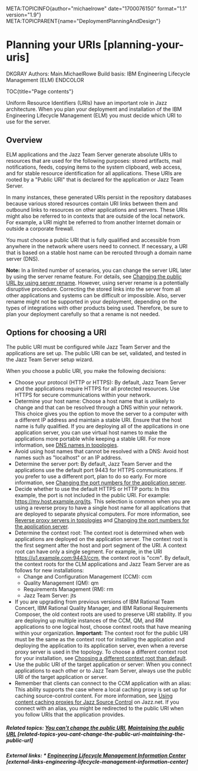 META:TOPICINFO{author="michaelrowe" date="1700076150" format="1.1"
version="1.9"} META:TOPICPARENT{name="DeploymentPlanningAndDesign"}

# Planning your URIs [planning-your-uris]

DKGRAY Authors: Main.MichaelRowe Build basis: IBM Engineering Lifecycle
Management (ELM) ENDCOLOR

TOC{title="Page contents"}

Uniform Resource Identifiers (URIs) have an important role in Jazz
architecture. When you plan your deployment and installation of the IBM
Engineering Lifecycle Management (ELM) you must decide which URI to use
for the server.

## Overview

ELM applications and the Jazz Team Server generate absolute URIs to
resources that are used for the following purposes: stored artifacts,
mail notifications, feeds, copying items to the system clipboard, web
access, and for stable resource identification for all applications.
These URIs are rooted by a "Public URI" that is declared for the
application or Jazz Team Server.

In many instances, these generated URIs persist in the repository
databases because various stored resources contain URI links between
them and outbound links to resources on other applications and servers.
These URIs might also be referred to in contexts that are outside of the
local network. For example, a URI might be referred to from another
Internet domain or outside a corporate firewall.

You must choose a public URI that is fully qualified and accessible from
anywhere in the network where users need to connect. If necessary, a URI
that is based on a stable host name can be rerouted through a domain
name server (DNS).

**Note:** In a limited number of scenarios, you can change the server
URL later by using the server rename feature. For details, see [Changing
the public URL by using server
rename](https://www.ibm.com/docs/en/engineering-lifecycle-management-suite/lifecycle-management/7.0.3?topic=rename-planning-server).
However, using server rename is a potentially disruptive procedure.
Correcting the stored links into the server from all other applications
and systems can be difficult or impossible. Also, server rename might
not be supported in your deployment, depending on the types of
integrations with other products being used. Therefore, be sure to plan
your deployment carefully so that a rename is not needed.

## Options for choosing a URI

The public URI must be configured while Jazz Team Server and the
applications are set up. The public URI can be set, validated, and
tested in the Jazz Team Server setup wizard.

When you choose a public URI, you make the following decisions:

-   Choose your protocol (HTTP or HTTPS): By default, Jazz Team Server
    and the applications require HTTPS for all protected resources. Use
    HTTPS for secure communications within your network.
-   Determine your host name: Choose a host name that is unlikely to
    change and that can be resolved through a DNS within your network.
    This choice gives you the option to move the server to a computer
    with a different IP address and maintain a stable URI. Ensure that
    the host name is fully qualified. If you are deploying all of the
    applications in one application server, you can use virtual host
    names to make the applications more portable while keeping a stable
    URI. For more information, see [DNS names in
    topologies](https://www.ibm.com/docs/en/engineering-lifecycle-management-suite/lifecycle-management/7.0.3?topic=topology-dns-names-in-topologies).
-   Avoid using host names that cannot be resolved with a DNS: Avoid
    host names such as "localhost" or an IP address.
-   Determine the server port: By default, Jazz Team Server and the
    applications use the default port 9443 for HTTPS communications. If
    you prefer to use a different port, plan to do so early. For more
    information, see [Changing the port numbers for the application
    server](https://www.ibm.com/docs/en/engineering-lifecycle-management-suite/lifecycle-management/7.0.3?topic=server-changing-port-numbers-application).
-   Decide whether to use the default HTTPS or HTTP ports: In this
    example, the port is not included in the public URI. For example:
    https://my.host.example.org/jts. This selection is common when you
    are using a reverse proxy to have a single host name for all
    applications that are deployed to separate physical computers. For
    more information, see [Reverse proxy servers in
    topologies](https://www.ibm.com/docs/en/engineering-lifecycle-management-suite/lifecycle-management/7.0.3?topic=topology-reverse-proxy-servers-in-topologies)
    and [Changing the port numbers for the application
    server](https://www.ibm.com/docs/en/engineering-lifecycle-management-suite/lifecycle-management/7.0.3?topic=server-changing-port-numbers-application).
-   Determine the context root: The context root is determined when web
    applications are deployed on the application server. The context
    root is the first segment after the host and port segment of the
    URI. A context root can have only a single segment. For example, in
    the URI https://u1.example.com:9443/ccm, the context root is "ccm".
    By default, the context roots for the CLM applications and Jazz Team
    Server are as follows for new installations:
    -   Change and Configuration Management (CCM): ccm
    -   Quality Management (QM): qm
    -   Requirements Management (RM): rm
    -   Jazz Team Server: jts
-   If you are upgrading from previous versions of IBM Rational Team
    Concert, IBM Rational Quality Manager, and IBM Rational Requirements
    Composer, the old context roots are used to preserve URI stability.
    If you are deploying up multiple instances of the CCM, QM, and RM
    applications to one logical host, choose context roots that have
    meaning within your organization. **Important:** The context root
    for the public URI must be the same as the context root for
    installing the application and deploying the application to its
    application server, even when a reverse proxy server is used in the
    topology. To choose a different context root for your installation,
    see [Choosing a different context root than
    default](https://www.ibm.com/docs/en/engineering-lifecycle-management-suite/lifecycle-management/7.0.3?topic=line-choosing-different-context-root-than-default).
-   Use the public URI of the target application or server: When you
    connect applications to each other or to Jazz Team Server, always
    use the public URI of the target application or server.
-   Remember that clients can connect to the CCM application with an
    alias: This ability supports the case where a local caching proxy is
    set up for caching source-control content. For more information, see
    [Using content caching proxies for Jazz Source
    Control](http://jazz.net/library/article/325) on Jazz.net. If you
    connect with an alias, you might be redirected to the public URI
    when you follow URIs that the application provides.

##### Related topics: [You can't change the public URI](YouCantChangeThePublicURI), [Maintaining the public URL](MaintainingThePublicURL) [related-topics-you-cant-change-the-public-uri-maintaining-the-public-url]

##### External links: \* [Engineering Lifecycle Management Information Center](https://www.ibm.com/docs/en/engineering-lifecycle-management-suite/lifecycle-management) [external-links-engineering-lifecycle-management-information-center]
